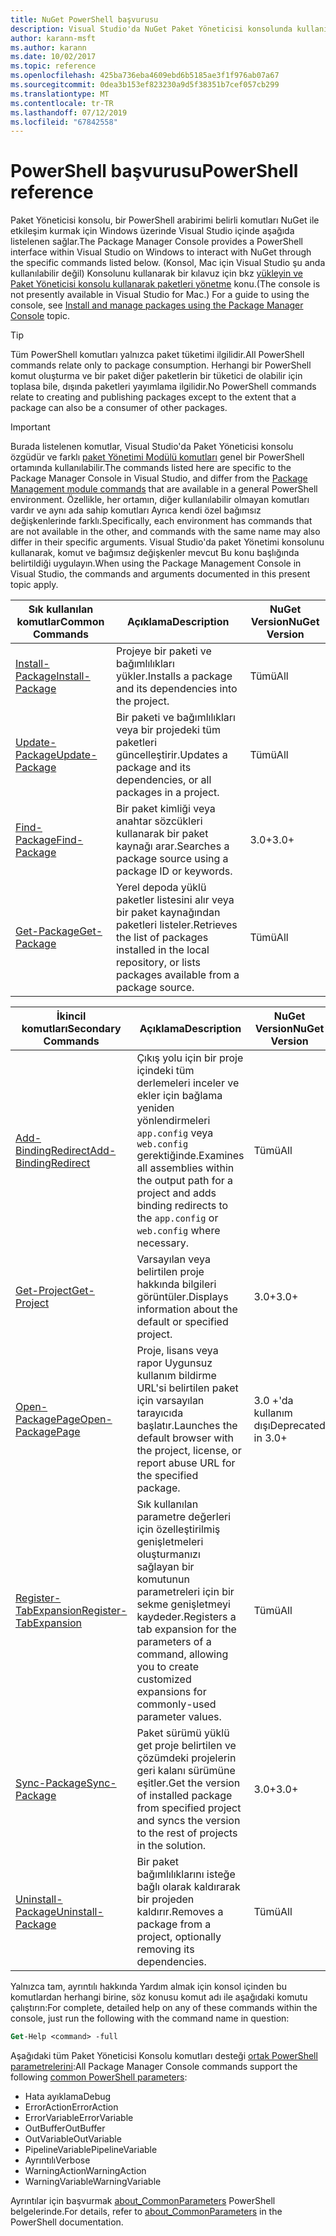 ```yaml
---
title: NuGet PowerShell başvurusu
description: Visual Studio'da NuGet Paket Yöneticisi konsolunda kullanılabilir PowerShell komutlarının tam başvuru.
author: karann-msft
ms.author: karann
ms.date: 10/02/2017
ms.topic: reference
ms.openlocfilehash: 425ba736eba4609ebd6b5185ae3f1f976ab07a67
ms.sourcegitcommit: 0dea3b153ef823230a9d5f38351b7cef057cb299
ms.translationtype: MT
ms.contentlocale: tr-TR
ms.lasthandoff: 07/12/2019
ms.locfileid: "67842558"
---
```

# <a name="powershell-reference"></a><span data-ttu-id="36a60-103">PowerShell başvurusu</span><span class="sxs-lookup"><span data-stu-id="36a60-103">PowerShell reference</span></span>

<span data-ttu-id="36a60-104">Paket Yöneticisi konsolu, bir PowerShell arabirimi belirli komutları NuGet ile etkileşim kurmak için Windows üzerinde Visual Studio içinde aşağıda listelenen sağlar.</span><span class="sxs-lookup"><span data-stu-id="36a60-104">The Package Manager Console provides a PowerShell interface within Visual Studio on Windows to interact with NuGet through the specific commands listed below.</span></span> <span data-ttu-id="36a60-105">(Konsol, Mac için Visual Studio şu anda kullanılabilir değil) Konsolunu kullanarak bir kılavuz için bkz [yükleyin ve Paket Yöneticisi konsolu kullanarak paketleri yönetme](../tools/package-manager-console.md) konu.</span><span class="sxs-lookup"><span data-stu-id="36a60-105">(The console is not presently available in Visual Studio for Mac.) For a guide to using the console, see [Install and manage packages using the Package Manager Console](../tools/package-manager-console.md) topic.</span></span>

> [!Tip]
> <span data-ttu-id="36a60-106">Tüm PowerShell komutları yalnızca paket tüketimi ilgilidir.</span><span class="sxs-lookup"><span data-stu-id="36a60-106">All PowerShell commands relate only to package consumption.</span></span> <span data-ttu-id="36a60-107">Herhangi bir PowerShell komut oluşturma ve bir paket diğer paketlerin bir tüketici de olabilir için toplasa bile, dışında paketleri yayımlama ilgilidir.</span><span class="sxs-lookup"><span data-stu-id="36a60-107">No PowerShell commands relate to creating and publishing packages except to the extent that a package can also be a consumer of other packages.</span></span>

> [!Important]
> <span data-ttu-id="36a60-108">Burada listelenen komutlar, Visual Studio'da Paket Yöneticisi konsolu özgüdür ve farklı [paket Yönetimi Modülü komutları](/powershell/module/packagemanagement/?view=powershell-6) genel bir PowerShell ortamında kullanılabilir.</span><span class="sxs-lookup"><span data-stu-id="36a60-108">The commands listed here are specific to the Package Manager Console in Visual Studio, and differ from the [Package Management module commands](/powershell/module/packagemanagement/?view=powershell-6) that are available in a general PowerShell environment.</span></span> <span data-ttu-id="36a60-109">Özellikle, her ortamın, diğer kullanılabilir olmayan komutları vardır ve aynı ada sahip komutları Ayrıca kendi özel bağımsız değişkenlerinde farklı.</span><span class="sxs-lookup"><span data-stu-id="36a60-109">Specifically, each environment has commands that are not available in the other, and commands with the same name may also differ in their specific arguments.</span></span> <span data-ttu-id="36a60-110">Visual Studio'da paket Yönetimi konsolunu kullanarak, komut ve bağımsız değişkenler mevcut Bu konu başlığında belirtildiği uygulayın.</span><span class="sxs-lookup"><span data-stu-id="36a60-110">When using the Package Management Console in Visual Studio, the commands and arguments documented in this present topic apply.</span></span>

| <span data-ttu-id="36a60-111">Sık kullanılan komutlar</span><span class="sxs-lookup"><span data-stu-id="36a60-111">Common Commands</span></span> | <span data-ttu-id="36a60-112">Açıklama</span><span class="sxs-lookup"><span data-stu-id="36a60-112">Description</span></span> | <span data-ttu-id="36a60-113">NuGet Version</span><span class="sxs-lookup"><span data-stu-id="36a60-113">NuGet Version</span></span> |
| --- | --- | --- |
| [<span data-ttu-id="36a60-114">Install-Package</span><span class="sxs-lookup"><span data-stu-id="36a60-114">Install-Package</span></span>](ps-ref-install-package.md) | <span data-ttu-id="36a60-115">Projeye bir paketi ve bağımlılıkları yükler.</span><span class="sxs-lookup"><span data-stu-id="36a60-115">Installs a package and its dependencies into the project.</span></span> | <span data-ttu-id="36a60-116">Tümü</span><span class="sxs-lookup"><span data-stu-id="36a60-116">All</span></span> |
| [<span data-ttu-id="36a60-117">Update-Package</span><span class="sxs-lookup"><span data-stu-id="36a60-117">Update-Package</span></span>](ps-ref-update-package.md) | <span data-ttu-id="36a60-118">Bir paketi ve bağımlılıkları veya bir projedeki tüm paketleri güncelleştirir.</span><span class="sxs-lookup"><span data-stu-id="36a60-118">Updates a package and its dependencies, or all packages in a project.</span></span> | <span data-ttu-id="36a60-119">Tümü</span><span class="sxs-lookup"><span data-stu-id="36a60-119">All</span></span> |
| [<span data-ttu-id="36a60-120">Find-Package</span><span class="sxs-lookup"><span data-stu-id="36a60-120">Find-Package</span></span>](ps-ref-find-package.md) | <span data-ttu-id="36a60-121">Bir paket kimliği veya anahtar sözcükleri kullanarak bir paket kaynağı arar.</span><span class="sxs-lookup"><span data-stu-id="36a60-121">Searches a package source using a package ID or keywords.</span></span> | <span data-ttu-id="36a60-122">3.0+</span><span class="sxs-lookup"><span data-stu-id="36a60-122">3.0+</span></span> |
| [<span data-ttu-id="36a60-123">Get-Package</span><span class="sxs-lookup"><span data-stu-id="36a60-123">Get-Package</span></span>](ps-ref-get-package.md) | <span data-ttu-id="36a60-124">Yerel depoda yüklü paketler listesini alır veya bir paket kaynağından paketleri listeler.</span><span class="sxs-lookup"><span data-stu-id="36a60-124">Retrieves the list of packages installed in the local repository, or lists packages available from a package source.</span></span> | <span data-ttu-id="36a60-125">Tümü</span><span class="sxs-lookup"><span data-stu-id="36a60-125">All</span></span> |

| <span data-ttu-id="36a60-126">İkincil komutları</span><span class="sxs-lookup"><span data-stu-id="36a60-126">Secondary Commands</span></span> | <span data-ttu-id="36a60-127">Açıklama</span><span class="sxs-lookup"><span data-stu-id="36a60-127">Description</span></span> | <span data-ttu-id="36a60-128">NuGet Version</span><span class="sxs-lookup"><span data-stu-id="36a60-128">NuGet Version</span></span> |
| --- | --- | --- |
| [<span data-ttu-id="36a60-129">Add-BindingRedirect</span><span class="sxs-lookup"><span data-stu-id="36a60-129">Add-BindingRedirect</span></span>](ps-ref-add-bindingredirect.md) | <span data-ttu-id="36a60-130">Çıkış yolu için bir proje içindeki tüm derlemeleri inceler ve ekler için bağlama yeniden yönlendirmeleri `app.config` veya `web.config` gerektiğinde.</span><span class="sxs-lookup"><span data-stu-id="36a60-130">Examines all assemblies within the output path for a project and adds binding redirects to the `app.config` or `web.config` where necessary.</span></span> | <span data-ttu-id="36a60-131">Tümü</span><span class="sxs-lookup"><span data-stu-id="36a60-131">All</span></span> |
| [<span data-ttu-id="36a60-132">Get-Project</span><span class="sxs-lookup"><span data-stu-id="36a60-132">Get-Project</span></span>](ps-ref-get-project.md) | <span data-ttu-id="36a60-133">Varsayılan veya belirtilen proje hakkında bilgileri görüntüler.</span><span class="sxs-lookup"><span data-stu-id="36a60-133">Displays information about the default or specified project.</span></span> | <span data-ttu-id="36a60-134">3.0+</span><span class="sxs-lookup"><span data-stu-id="36a60-134">3.0+</span></span> |
| [<span data-ttu-id="36a60-135">Open-PackagePage</span><span class="sxs-lookup"><span data-stu-id="36a60-135">Open-PackagePage</span></span>](ps-ref-open-packagepage.md) | <span data-ttu-id="36a60-136">Proje, lisans veya rapor Uygunsuz kullanım bildirme URL'si belirtilen paket için varsayılan tarayıcıda başlatır.</span><span class="sxs-lookup"><span data-stu-id="36a60-136">Launches the default browser with the project, license, or report abuse URL for the specified package.</span></span> | <span data-ttu-id="36a60-137">3\.0 +'da kullanım dışı</span><span class="sxs-lookup"><span data-stu-id="36a60-137">Deprecated in 3.0+</span></span> |
| [<span data-ttu-id="36a60-138">Register-TabExpansion</span><span class="sxs-lookup"><span data-stu-id="36a60-138">Register-TabExpansion</span></span>](ps-ref-register-tabexpansion.md) | <span data-ttu-id="36a60-139">Sık kullanılan parametre değerleri için özelleştirilmiş genişletmeleri oluşturmanızı sağlayan bir komutunun parametreleri için bir sekme genişletmeyi kaydeder.</span><span class="sxs-lookup"><span data-stu-id="36a60-139">Registers a tab expansion for the parameters of a command, allowing you to create customized expansions for commonly-used parameter values.</span></span> | <span data-ttu-id="36a60-140">Tümü</span><span class="sxs-lookup"><span data-stu-id="36a60-140">All</span></span> |
| [<span data-ttu-id="36a60-141">Sync-Package</span><span class="sxs-lookup"><span data-stu-id="36a60-141">Sync-Package</span></span>](ps-ref-sync-package.md) | <span data-ttu-id="36a60-142">Paket sürümü yüklü get proje belirtilen ve çözümdeki projelerin geri kalanı sürümüne eşitler.</span><span class="sxs-lookup"><span data-stu-id="36a60-142">Get the version of installed package from specified project and syncs the version to the rest of projects in the solution.</span></span> | <span data-ttu-id="36a60-143">3.0+</span><span class="sxs-lookup"><span data-stu-id="36a60-143">3.0+</span></span> |
| [<span data-ttu-id="36a60-144">Uninstall-Package</span><span class="sxs-lookup"><span data-stu-id="36a60-144">Uninstall-Package</span></span>](ps-ref-uninstall-package.md) | <span data-ttu-id="36a60-145">Bir paket bağımlılıklarını isteğe bağlı olarak kaldırarak bir projeden kaldırır.</span><span class="sxs-lookup"><span data-stu-id="36a60-145">Removes a package from a project, optionally removing its dependencies.</span></span> | <span data-ttu-id="36a60-146">Tümü</span><span class="sxs-lookup"><span data-stu-id="36a60-146">All</span></span> |

<span data-ttu-id="36a60-147">Yalnızca tam, ayrıntılı hakkında Yardım almak için konsol içinden bu komutlardan herhangi birine, söz konusu komut adı ile aşağıdaki komutu çalıştırın:</span><span class="sxs-lookup"><span data-stu-id="36a60-147">For complete, detailed help on any of these commands within the console, just run the following with the command name in question:</span></span>

```ps
Get-Help <command> -full
```

<span data-ttu-id="36a60-148">Aşağıdaki tüm Paket Yöneticisi Konsolu komutları desteği [ortak PowerShell parametrelerini](http://go.microsoft.com/fwlink/?LinkID=113216):</span><span class="sxs-lookup"><span data-stu-id="36a60-148">All Package Manager Console commands support the following [common PowerShell parameters](http://go.microsoft.com/fwlink/?LinkID=113216):</span></span>

- <span data-ttu-id="36a60-149">Hata ayıklama</span><span class="sxs-lookup"><span data-stu-id="36a60-149">Debug</span></span>
- <span data-ttu-id="36a60-150">ErrorAction</span><span class="sxs-lookup"><span data-stu-id="36a60-150">ErrorAction</span></span>
- <span data-ttu-id="36a60-151">ErrorVariable</span><span class="sxs-lookup"><span data-stu-id="36a60-151">ErrorVariable</span></span>
- <span data-ttu-id="36a60-152">OutBuffer</span><span class="sxs-lookup"><span data-stu-id="36a60-152">OutBuffer</span></span>
- <span data-ttu-id="36a60-153">OutVariable</span><span class="sxs-lookup"><span data-stu-id="36a60-153">OutVariable</span></span>
- <span data-ttu-id="36a60-154">PipelineVariable</span><span class="sxs-lookup"><span data-stu-id="36a60-154">PipelineVariable</span></span>
- <span data-ttu-id="36a60-155">Ayrıntılı</span><span class="sxs-lookup"><span data-stu-id="36a60-155">Verbose</span></span>
- <span data-ttu-id="36a60-156">WarningAction</span><span class="sxs-lookup"><span data-stu-id="36a60-156">WarningAction</span></span>
- <span data-ttu-id="36a60-157">WarningVariable</span><span class="sxs-lookup"><span data-stu-id="36a60-157">WarningVariable</span></span>

<span data-ttu-id="36a60-158">Ayrıntılar için başvurmak [about_CommonParameters](http://go.microsoft.com/fwlink/?LinkID=113216) PowerShell belgelerinde.</span><span class="sxs-lookup"><span data-stu-id="36a60-158">For details, refer to [about_CommonParameters](http://go.microsoft.com/fwlink/?LinkID=113216) in the PowerShell documentation.</span></span>
